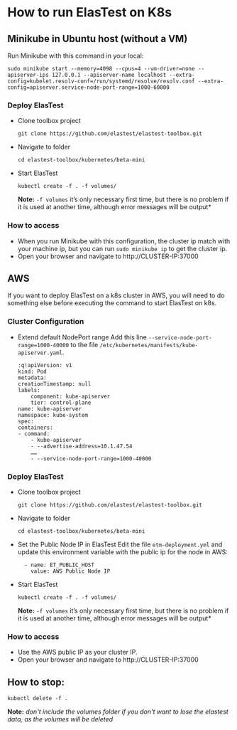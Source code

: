 # How to run ElasTest on K8s

## Minikube in Ubuntu host (without a VM)
Run Minikube with this command in your local:
```
sudo minikube start --memory=4098 --cpus=4 --vm-driver=none --apiserver-ips 127.0.0.1 --apiserver-name localhost --extra-config=kubelet.resolv-conf=/run/systemd/resolve/resolv.conf --extra-config=apiserver.service-node-port-range=1000-60000
```
### Deploy ElasTest
- Clone toolbox project
    ```
    git clone https://github.com/elastest/elastest-toolbox.git
    ```
- Navigate to folder
    ```
    cd elastest-toolbox/kubernetes/beta-mini
    ```
- Start ElasTest
    ```
    kubectl create -f . -f volumes/
    ```
    **Note:** `-f volumes` it’s only necessary first time, but there is no problem if it is used at another time, although error messages will be output*

### How to access
- When you run Minikube with this configuration, the cluster ip match with your machine ip, but you can run `sudo minikube ip` to get the cluster ip.
- Open your browser and navigate to http://CLUSTER-IP:37000

## AWS
If you want to deploy ElasTest on a k8s cluster in AWS, you will need to do something else before executing the command to start ElasTest on k8s.

### Cluster Configuration
- Extend default NodePort range 
Add this line `--service-node-port-range=1000-40000` to the file `/etc/kubernetes/manifests/kube-apiserver.yaml`.

    ```
    :q!apiVersion: v1
    kind: Pod
    metadata:
    creationTimestamp: null
    labels:
        component: kube-apiserver
        tier: control-plane
    name: kube-apiserver
    namespace: kube-system
    spec:
    containers:
    - command:
        - kube-apiserver
        - --advertise-address=10.1.47.54
        ……
        - --service-node-port-range=1000-40000
    ```
### Deploy ElasTest
- Clone toolbox project
    ```
    git clone https://github.com/elastest/elastest-toolbox.git
    ```
- Navigate to folder
    ```
    cd elastest-toolbox/kubernetes/beta-mini
    ```
- Set the Public Node IP in ElasTest
Edit the file `etm-deployment.yml` and update this environment variable with the public ip for the node in AWS:
    ```
      - name: ET_PUBLIC_HOST
        value: AWS Public Node IP
    ```

- Start ElasTest
    ```
    kubectl create -f . -f volumes/
    ```
    **Note:** `-f volumes` it’s only necessary first time, but there is no problem if it is used at another time, although error messages will be output*

### How to access
- Use the AWS public IP as your cluster IP.
- Open your browser and navigate to http://CLUSTER-IP:37000


## How to stop:
```
kubectl delete -f .
```

**Note:** *don't include the volumes folder if you don't want to lose the elastest data, as the volumes will be deleted*







